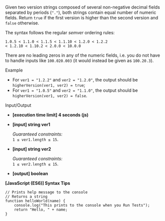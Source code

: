 Given two version strings composed of several non-negative decimal fields
separated by periods (`"."`), both strings contain equal number of numeric
fields. Return `true` if the first version is higher than the second version and
`false` otherwise.

The syntax follows the regular _semver_ ordering rules:

    1.0.5 < 1.1.0 < 1.1.5 < 1.1.10 < 1.2.0 < 1.2.2
    < 1.2.10 < 1.10.2 < 2.0.0 < 10.0.0

There are no leading zeros in any of the numeric fields, i.e. you do not have to
handle inputs like `100.020.003` (it would instead be given as `100.20.3`).

Example

- For `ver1 = "1.2.2"` and `ver2 = "1.2.0"`, the output should be  
  `higherVersion(ver1, ver2) = true`;
- For `ver1 = "1.0.5"` and `ver2 = "1.1.0"`, the output should be  
  `higherVersion(ver1, ver2) = false`.

Input/Output

- **\[execution time limit\] 4 seconds (js)**

- **\[input\] string ver1**

  _Guaranteed constraints:_  
  `1 ≤ ver1.length ≤ 15`.

- **\[input\] string ver2**

  _Guaranteed constraints:_  
  `1 ≤ ver2.length ≤ 15`.

- **\[output\] boolean**

**\[JavaScript (ES6)\] Syntax Tips**

    // Prints help message to the console
    // Returns a string
    function helloWorld(name) {
        console.log("This prints to the console when you Run Tests");
        return "Hello, " + name;
    }
